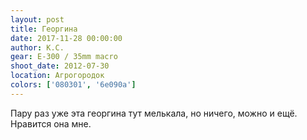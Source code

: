 ```yaml
---
layout: post
title: Георгина
date: 2017-11-28 00:00:00
author: К.С.
gear: E-300 / 35mm macro
shoot_date: 2012-07-30
location: Агрогородок
colors: ['080301', '6e090a']
---
```

Пару раз уже эта георгина тут мелькала, но ничего, можно и ещё. Нравится она мне.
